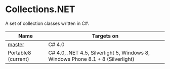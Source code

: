 # Collections.NET

A set of collection classes written in C#.

| Name  | Targets on  |
| ----- | ----------- |
| [master](https://github.com/mkloubert/Collections.NET)  | C# 4.0  |
| Portable8 (current)  | C# 4.0, .NET 4.5, Silverlight 5, Windows 8, Windows Phone 8.1 + 8 (Silverlight)  |
